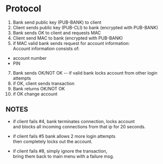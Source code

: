Protocol
==============

1. Bank send public key (PUB-BANK) to client
2. Client sends public key (PUB-CLI) to bank (encrypted with PUB-BANK)
3. Bank sends OK to client and requests MAC
4. Client send MAC to bank (encrypted with PUB-BANK)
5. if MAC valid bank sends request for account information:  
  Account information consists of:
  * account number
  * PIN 
7. Bank sends OK/NOT OK
     -- if valid bank locks account from other login attempts
8. if OK, client sends transaction
9. Bank returns OK/NOT OK
10. if OK change account

NOTES
-------
* if client fails #4, bank terminates connection, locks account  
  and blocks all incoming connections from that ip for
  20 seconds.

* if client fails #5 bank allows 2 more login attempts  
 then completely locks out the account.

* if client fails #8, simply ignore the transaction,  
 bring them back to main menu with a failure msg.

